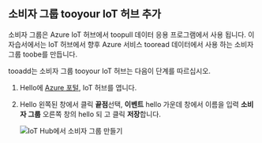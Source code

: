 ## <a name="add-a-consumer-group-tooyour-iot-hub"></a>소비자 그룹 tooyour IoT 허브 추가

소비자 그룹은 Azure IoT 허브에서 toopull 데이터 응용 프로그램에서 사용 됩니다. 이 자습서에서는 IoT 허브에서 향후 Azure 서비스 tooread 데이터에서 사용 하는 소비자 그룹 toobe를 만듭니다.

tooadd는 소비자 그룹 tooyour IoT 허브는 다음이 단계를 따르십시오.

1. Hello에 [Azure 포털](https://ms.portal.azure.com/), IoT 허브를 엽니다.
2. Hello 왼쪽된 창에서 클릭 **끝점**선택, **이벤트** hello 가운데 창에서 이름을 입력 **소비자 그룹** 오른쪽 창의 hello 되 고 클릭  **저장**합니다.

   ![IoT Hub에서 소비자 그룹 만들기](../articles/iot-hub/media/iot-hub-create-consumer-group/1_iot-hub-create-consumer-group-azure.png)
